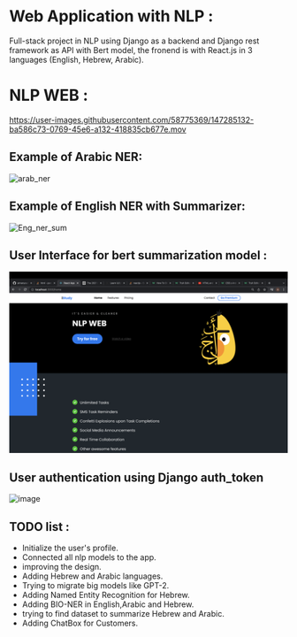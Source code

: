 # Web Application with NLP :
Full-stack project in NLP using Django as a backend and Django rest framework as API with Bert model, the fronend is with React.js in 3 languages (English, Hebrew, Arabic).

# NLP WEB :
https://user-images.githubusercontent.com/58775369/147285132-ba586c73-0769-45e6-a132-418835cb677e.mov
## Example of Arabic NER:
![arab_ner](https://user-images.githubusercontent.com/58775369/147666812-74ebaa23-d972-4128-a2e7-1825b4e79f8c.jpeg)

## Example of English NER with Summarizer:
![Eng_ner_sum](https://user-images.githubusercontent.com/58775369/147666802-b7bce487-916f-40c5-9dbe-ede071b7d07d.jpeg)

## User Interface for bert summarization model :
![image](https://github.com/aimanyounises1/NLP_WEB/blob/master/WEB_NLP/images/UI.png)


## User authentication using Django auth_token
![image](https://user-images.githubusercontent.com/58775369/146504624-13e59c3c-cd1f-45b9-a2fb-09f5a7148e43.png)




## TODO list :
* Initialize the user's profile.
* Connected all nlp models to the app.
* improving the design.
* Adding Hebrew and Arabic languages.
* Trying to migrate big models like GPT-2.
* Adding Named Entity Recognition for Hebrew.
* Adding BIO-NER in English,Arabic and Hebrew.
* trying to find dataset to summarize Hebrew and Arabic.
* Adding ChatBox for Customers.

